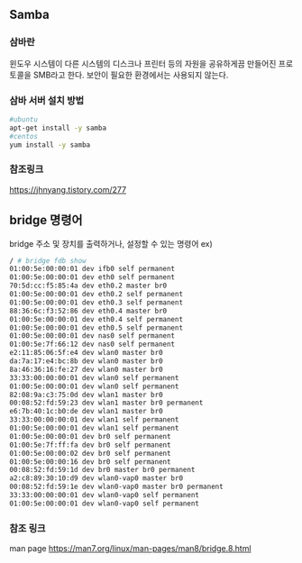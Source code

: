 ## Samba

### 삼바란
윈도우 시스템이 다른 시스템의 디스크나 프린터 등의 자원을 공유하게끔 만들어진 프로토콜을 SMB라고 한다. 보안이 필요한 환경에서는 사용되지 않는다.

### 삼바 서버 설치 방법
``` bash
#ubuntu
apt-get install -y samba
#centos
yum install -y samba
```
### 참조링크
https://jhnyang.tistory.com/277

## bridge 명령어
bridge 주소 및 장치를 출력하거나, 설정할 수 있는 명령어
ex)
``` bash
/ # bridge fdb show
01:00:5e:00:00:01 dev ifb0 self permanent
01:00:5e:00:00:01 dev eth0 self permanent
70:5d:cc:f5:85:4a dev eth0.2 master br0 
01:00:5e:00:00:01 dev eth0.2 self permanent
01:00:5e:00:00:01 dev eth0.3 self permanent
88:36:6c:f3:52:86 dev eth0.4 master br0 
01:00:5e:00:00:01 dev eth0.4 self permanent
01:00:5e:00:00:01 dev eth0.5 self permanent
01:00:5e:00:00:01 dev nas0 self permanent
01:00:5e:7f:66:12 dev nas0 self permanent
e2:11:85:06:5f:e4 dev wlan0 master br0 
da:7a:17:e4:bc:8b dev wlan0 master br0 
8a:46:36:16:fe:27 dev wlan0 master br0 
33:33:00:00:00:01 dev wlan0 self permanent
01:00:5e:00:00:01 dev wlan0 self permanent
82:08:9a:c3:75:0d dev wlan1 master br0 
00:08:52:fd:59:23 dev wlan1 master br0 permanent
e6:7b:40:1c:b0:de dev wlan1 master br0 
33:33:00:00:00:01 dev wlan1 self permanent
01:00:5e:00:00:01 dev wlan1 self permanent
01:00:5e:00:00:01 dev br0 self permanent
01:00:5e:7f:ff:fa dev br0 self permanent
01:00:5e:00:00:02 dev br0 self permanent
01:00:5e:00:00:16 dev br0 self permanent
00:08:52:fd:59:1d dev br0 master br0 permanent
a2:c8:89:30:10:d9 dev wlan0-vap0 master br0 
00:08:52:fd:59:1e dev wlan0-vap0 master br0 permanent
33:33:00:00:00:01 dev wlan0-vap0 self permanent
01:00:5e:00:00:01 dev wlan0-vap0 self permanent
```

### 참조 링크
man page
https://man7.org/linux/man-pages/man8/bridge.8.html